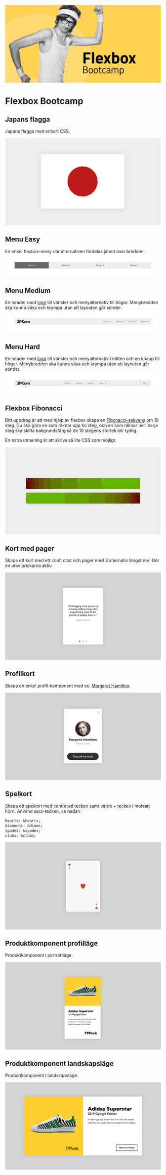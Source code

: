 ![Flexbox Bootcamp](poster.png)
# Flexbox Bootcamp

## Japans flagga
Japans flagga med enbart CSS.

![flag-japan](./01_flag-of-japan/screen.png)

## Menu Easy
En enkel flexbox-meny där alternativen fördelas jämnt över bredden.
![menu-easy](./02_menu-easy/screen.png)

## Menu Medium
En header med [logo](https://theme.zocom.io/assets/logo-black.svg) till vänster och menyalternativ till höger. Menybredden ska kunna växa och krympa utan att layouten går sönder.
![menu-medium](./03_menu-medium/screen.png)

## Menu Hard
En header med [logo](https://theme.zocom.io/assets/logo-black.svg) till vänster och menyalternativ i mitten och en knapp till höger. Menybredden ska kunna växa och krympa utan att layouten går sönder.
![menu-hard](./04_menu-hard/screen.png)

## Flexbox Fibonacci
Ditt uppdrag är att med hjälp av flexbox skapa en [Fibonacci-sekvens](https://en.wikipedia.org/wiki/Fibonacci_number) om 10 steg. Du ska göra en som räknar upp tio steg, och en som räknar ner. Varje steg ska skifta bakgrundsfärg så de 10 stegens storlek blir tydlig.

En extra utmaning är att skriva så lite CSS som möjligt.

![fibonacci-flexbox](./05_fibonacci-flexbox/screen.png)

## Kort med pager
Skapa ett kort med ett coolt citat och pager med 3 alternativ längst ner. Gör en utav prickarna aktiv.

![card-pager](./06_card-with-pager/screen.png)

## Profilkort
Skapa en enkel profil-komponent med ex. [Margaret Hamilton](https://upload.wikimedia.org/wikipedia/commons/thumb/6/68/Margaret_Hamilton_1995.jpg/571px-Margaret_Hamilton_1995.jpg).

![profile-card](./07_profile-card/screen.png)

## Spelkort
Skapa ett spelkort med centrerad tecken samt värde + tecken i motsatt hörn. Använd ascii-tecken, se nedan.

```
hearts: &hearts;
diamonds: &diams;
spades: &spades;
clubs: &clubs;
```

![spelkort](./08_playing-card/screen.png)

## Produktkomponent profilläge
Produktkomponent i porträttläge.

![produktkomponent-porträtt](./09_product-component-portrait/screen.png)


## Produktkomponent landskapsläge
Produktkomponent i landskapsläge.

![produktkomponent-landskap](./10_product-component-landscape/screen.png)